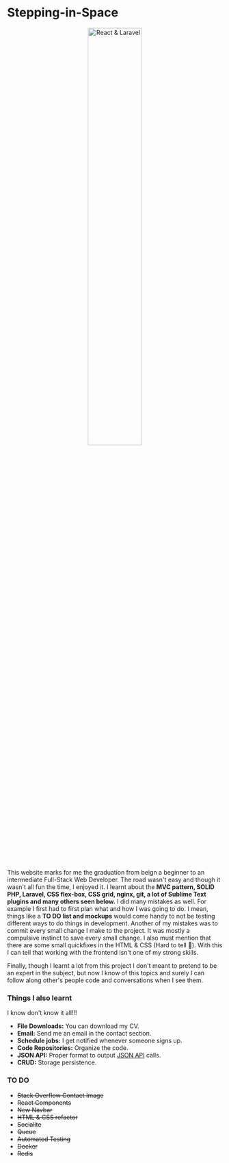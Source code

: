 # Stepping-in-Space

<p align="center">
  <img src="https://github.com/Amarok505/Steppin-in-Space/blob/master/public/img/react-laravel.png" alt="React & Laravel" width="50%"/>
</p>

This website marks for me the graduation from beign a beginner to an intermediate Full-Stack Web Developer. The road wasn't easy and though it wasn't all fun the time, I enjoyed it. I learnt about the **MVC pattern, SOLID PHP, Laravel, CSS flex-box, CSS grid, nginx, git, a lot of Sublime Text plugins and many others seen below.** I did many mistakes as well. For example I first had to first plan what and how I was going to do. I mean, things like a **TO DO list and mockups** would come handy to not be testing different ways to do things in development. Another of my mistakes was to commit every small change I make to the project. It was mostly a compulsive instinct to save every small change. I also must mention that there are some small quickfixes in the HTML & CSS (Hard to tell 🙈). With this I can tell that working with the frontend isn't one of my strong skills.

Finally, though I learnt a lot from this project I don't meant to pretend to be an expert in the subject, but now I know of this topics and surely I can follow along other's people code and conversations when I see them.

### Things I also learnt
I know don't know it all!!!
- **File Downloads:** You can download my CV.
- **Email:** Send me an email in the contact section.
- **Schedule jobs:** I get notified whenever someone signs up.
- **Code Repositories:** Organize the code.
- **JSON API:** Proper format to output [JSON API](https://jsonapi.org/) calls.
- **CRUD:** Storage persistence.

### TO DO
- ~~Stack Overflow Contact Image~~
- ~~React Components~~
- ~~New Navbar~~
- ~~HTML & CSS refactor~~
- ~~Socialite~~
- ~~Queue~~
- ~~Automated Testing~~
- ~~Docker~~
- ~~Redis~~


